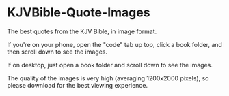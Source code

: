 # KJVBible-Quote-Images
The best quotes from the KJV Bible, in image format.

If you're on your phone, open the "code" tab up top, click a book folder, and then scroll down to see the images.

If on desktop, just open a book folder and scroll down to see the images.

The quality of the images is very high (averaging 1200x2000 pixels), so please download for the best viewing experience.
